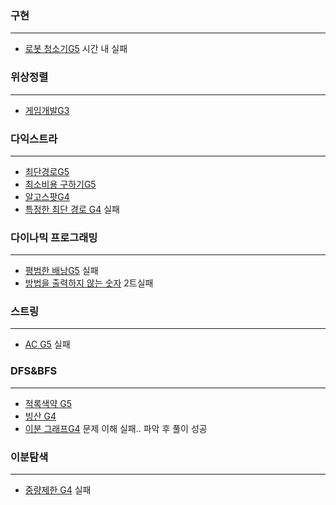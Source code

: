### 구현

---

* [로봇 청소기G5](https://www.acmicpc.net/problem/14503) 시간 내 실패



### 위상정렬

---

* [게임개발G3](https://www.acmicpc.net/problem/1516)



### 다익스트라

---

* [최단경로G5](https://www.acmicpc.net/problem/1753)
* [최소비용 구하기G5](https://www.acmicpc.net/problem/1916)
* [알고스팟G4](https://www.acmicpc.net/problem/1261)
* [특정한 최단 경로 G4](https://www.acmicpc.net/problem/1504) 실패



### 다이나믹 프로그래밍

---

* [평범한 배낭G5](https://www.acmicpc.net/problem/12865) 실패
* [방법을 출력하지 않는 숫자](https://www.acmicpc.net/problem/13392) 2트실패



### 스트링

---

* [AC G5](https://www.acmicpc.net/problem/5430) 실패



### DFS&BFS

---

* [적록색약 G5](https://www.acmicpc.net/problem/10026)
* [빙산 G4](https://www.acmicpc.net/problem/2573)
* [이분 그래프G4](https://www.acmicpc.net/problem/1707) 문제 이해 실패.. 파악 후 풀이 성공



### 이분탐색

---

* [중량제한 G4](https://www.acmicpc.net/problem/1939) 실패

